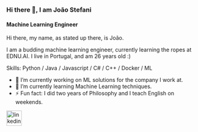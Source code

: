 ### Hi there 👋, I am João Stefani
#### Machine Learning Engineer
Hi there, my name, as stated up there, is João.

I am a budding machine learning engineer, currently learning the ropes at EDNU.AI. I live in Portugal, and am 26 years old :)

Skills: Python / Java / Javascript / C# / C++ / Docker / ML

- 🔭 I’m currently working on ML solutions for the company I work at. 
- 🌱 I’m currently learning Machine Learning techniques. 
- ⚡ Fun fact: I did two years of Philosophy and I teach English on weekends. 


[<img src='https://cdn.jsdelivr.net/npm/simple-icons@3.0.1/icons/linkedin.svg' alt='linkedin' height='40'>](/in/joao-francisco-maciel-teixeira-stefani/)  




